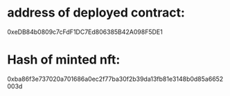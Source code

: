 
# address of deployed contract:

0xeDB84b0809c7cFdF1DC7Ed806385B42A098F5DE1

# Hash of minted nft:

0xba86f3e737020a701686a0ec2f77ba30f2b39da13fb81e3148b0d85a6652003d


